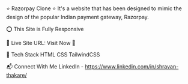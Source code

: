 ⭐ Razorpay Clone ⭐
It's a website that has been designed to mimic the design of the popular Indian payment gateway, Razorpay.

⭕ This Site is Fully Responsive


📌 Live Site URL: Visit Now 🚀

📌 Tech Stack
HTML  CSS  TailwindCSS 


📬 Connect With Me
LinkedIn - https://www.linkedin.com/in/shravan-thakare/
